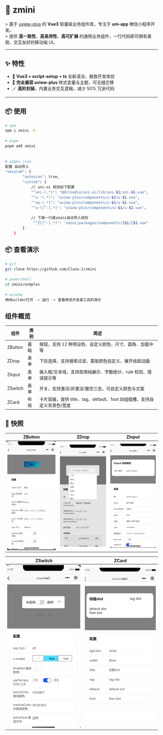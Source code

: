 # 🎨 zmini

&gt; 基于 [uview-plus](https://www.uviewui.com/) 的 **Vue3** 轻量级业务组件库，专注于 **uni-app** 微信小程序开发。  
&gt; 提供 **高一致性**、**高易用性**、**高可扩展** 的通用业务组件，一行代码即可拥有美观、交互友好的移动端 UI。

---

## ✨ 特性

- 🚀 **Vue3 + script-setup + ts** 全新语法，极致开发体验  
- 🎯 **完全兼容 uview-plus** 样式变量与主题，可无缝迁移  
- 🪄 **高阶封装**，内置业务交互逻辑，减少 50% 冗余代码  

---

## 📦 使用

```bash
# npm
npm i zmini -S

# pnpm
pnpm add zmini


# pages.json
配置 自动导入
"easycom": {
		"autoscan": true,
		"custom": {
			// uni-ui 规则如下配置
			"^uni-(.*)": "@dcloudio/uni-ui/lib/uni-$1/uni-$1.vue",
			"^u--(.*)": "uview-plus/components/u-$1/u-$1.vue",
			"^up-(.*)": "uview-plus/components/u-$1/u-$1.vue",
			"^u-([^-].*)": "uview-plus/components/u-$1/u-$1.vue",

            // 下面一行是zmini自动导入规则
			 "^Z([^-].*)": "zmini/packages/components/Z$1/Z$1.vue"
		}
	}

```

## 📦 查看演示

```bash
# git
git clone https://github.com/Cluno-1/zmini

# powershell
cd zmini/exmples

# window
用Hbuilder打开 -> 运行 -> 查看微信开发者工具的演示

```

## 组件概览

| 组件   | 类别     | 简述                                                                 |
| ------ | -------- | -------------------------------------------------------------------- |
| ZButton | 基础   | 按钮，支持 12 种预设色、自定义颜色、尺寸、圆角、加载中等               |
| ZDrop   | 表单   | 下拉选择，支持搜索过滤、蒙层颜色自定义、展开收起动画                   |
| ZInput  | 表单   | 输入框/文本域，支持禁用纯展示、字数统计、rule 校验、错误提示等          |
| ZSwitch | 表单   | 开关，支持激活/非激活/置空三态，可自定义颜色与文案                     |
| ZCard   | 布局   | 卡片容器，提供 title、tag、default、foot 四组插槽，支持自定义背景色/宽度 |

## 📸 快照

| ZButton | ZDrop | ZInput |
| :-----: | :---: | :----: |
| ![button.png](./assets/button.png) | ![drop.png](./assets/drop.png) | ![input.png](./assets/input.png) |

| ZSwitch | ZCard |
| :-----: | :---: |
| ![switch.png](./assets/switch.png) | ![listCard.png](./assets/listCard.png) |
